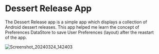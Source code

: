 Dessert Release App
=================================

The Dessert Release app is a simple app which displays a collection of Android dessert releases. 
This app helped me learn the concept of Preferences DataStore to save User Preferences (layout) after the reastart of the app.


![Screenshot_20240324_142403](https://github.com/NickSidiropoulos/Dessert-Release-Datastore/assets/12250619/a61cb07c-de9a-4ef0-8cae-cedd5ac05d9b)
